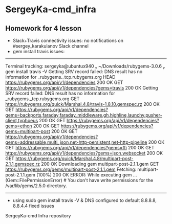 # SergeyKa-cmd_infra
## Homework for 4 lesson
+ Slack+Travis connectivity issues: no notifications on #sergey_karakulanov Slack channel
+ gem install travis issues:
________________________________________________________________________________________________
Terminal tracking:
sergeyka@ubuntux940  ~/Downloads/rubygems-3.0.6  gem install travis -V
Getting SRV record failed: DNS result has no information for _rubygems._tcp.rubygems.org
HEAD https://rubygems.org/api/v1/dependencies
200 OK
GET https://rubygems.org/api/v1/dependencies?gems=travis
200 OK
Getting SRV record failed: DNS result has no information for _rubygems._tcp.rubygems.org
GET https://rubygems.org/quick/Marshal.4.8/travis-1.8.10.gemspec.rz
200 OK
GET https://rubygems.org/api/v1/dependencies?gems=backports,faraday,faraday_middleware,gh,highline,launchy,pusher-client,typhoeus
200 OK
GET https://rubygems.org/api/v1/dependencies?gems=ethon
200 OK
GET https://rubygems.org/api/v1/dependencies?gems=multipart-post
200 OK
GET https://rubygems.org/api/v1/dependencies?gems=addressable,multi_json,net-http-persistent,net-http-pipeline
200 OK
GET https://rubygems.org/api/v1/dependencies?gems=ffi
200 OK
GET https://rubygems.org/api/v1/dependencies?gems=json,websocket
200 OK
GET https://rubygems.org/quick/Marshal.4.8/multipart-post-2.1.1.gemspec.rz
200 OK
Downloading gem multipart-post-2.1.1.gem
GET https://rubygems.org/gems/multipart-post-2.1.1.gem
Fetching: multipart-post-2.1.1.gem (100%)
200 OK
ERROR:  While executing gem ... (Gem::FilePermissionError)
    # You don't have write permissions for the /var/lib/gems/2.5.0 directory.
____________________________________________________________________________________________
+ using sudo gem install travis -V & DNS configured to default 8.8.8.8, 8.8.4.4 fixed issues

SergeyKa-cmd Infra repository
